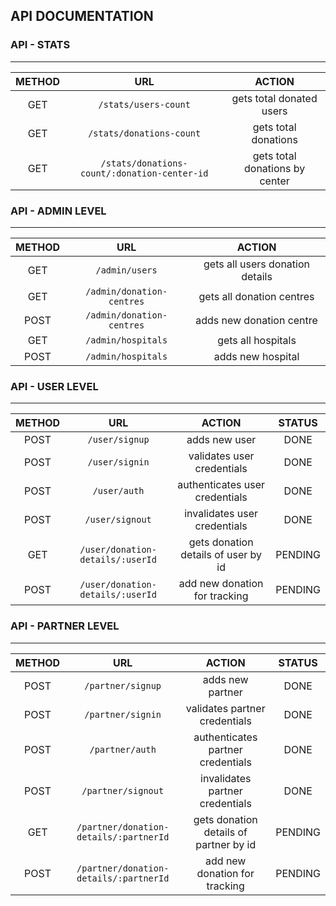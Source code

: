 ## API DOCUMENTATION

### API - STATS

---

| METHOD |                     URL                      |             ACTION             |
| :----: | :------------------------------------------: | :----------------------------: |
|  GET   |             `/stats/users-count`             |    gets total donated users    |
|  GET   |           `/stats/donations-count`           |      gets total donations      |
|  GET   | `/stats/donations-count/:donation-center-id` | gets total donations by center |

### API - ADMIN LEVEL

---

| METHOD |            URL            |             ACTION              |
| :----: | :-----------------------: | :-----------------------------: |
|  GET   |      `/admin/users`       | gets all users donation details |
|  GET   | `/admin/donation-centres` |    gets all donation centres    |
|  POST  | `/admin/donation-centres` |    adds new donation centre     |
|  GET   |    `/admin/hospitals`     |       gets all hospitals        |
|  POST  |    `/admin/hospitals`     |        adds new hospital        |

### API - USER LEVEL

---

| METHOD |               URL                |               ACTION                | STATUS  |
| :----: | :------------------------------: | :---------------------------------: | :-----: |
|  POST  |          `/user/signup`          |            adds new user            |  DONE   |
|  POST  |          `/user/signin`          |     validates user credentials      |  DONE   |
|  POST  |           `/user/auth`           |   authenticates user credentials    |  DONE   |
|  POST  |         `/user/signout`          |    invalidates user credentials     |  DONE   |
|  GET   | `/user/donation-details/:userId` | gets donation details of user by id | PENDING |
|  POST  | `/user/donation-details/:userId` |    add new donation for tracking    | PENDING |

### API - PARTNER LEVEL

---

| METHOD |                  URL                   |                 ACTION                 | STATUS  |
| :----: | :------------------------------------: | :------------------------------------: | :-----: |
|  POST  |           `/partner/signup`            |            adds new partner            |  DONE   |
|  POST  |           `/partner/signin`            |     validates partner credentials      |  DONE   |
|  POST  |            `/partner/auth`             |   authenticates partner credentials    |  DONE   |
|  POST  |           `/partner/signout`           |    invalidates partner credentials     |  DONE   |
|  GET   | `/partner/donation-details/:partnerId` | gets donation details of partner by id | PENDING |
|  POST  | `/partner/donation-details/:partnerId` |     add new donation for tracking      | PENDING |
